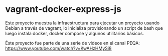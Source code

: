 # vagrant-docker-express-js

Este proyecto muestra la infraestructura para ejecutar un proyecto usando Debian a través de vagrant, lo inicializa provisionando un script de bash que luego instala docker, docker compose y algunos utilitarios básicos.

Éste proyecto fue parte de una serie de videos en el canal PEQA: https://www.youtube.com/watch?v=KwAHzHMySi8
